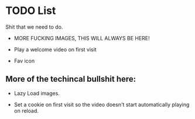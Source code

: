 # TODO List

Shit that we need to do.

- MORE FUCKING IMAGES, THIS WILL ALWAYS BE HERE!

- Play a welcome video on first visit

- Fav icon

## More of the techincal bullshit here:

- Lazy Load images.

- Set a cookie on first visit so the video doesn't start automatically playing on reload.
